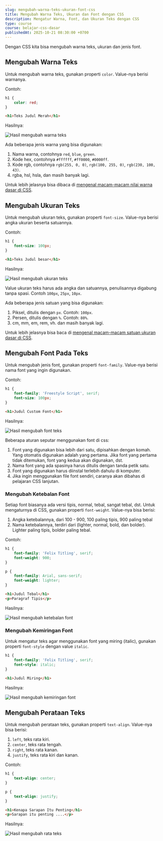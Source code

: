 ```yaml
---
slug: mengubah-warna-teks-ukuran-font-css
title: Mengubah Warna Teks, Ukuran dan Font dengan CSS
description: Mengatur Warna, Font, dan Ukuran Teks dengan CSS
type: course
course: belajar-css-dasar
publishedAt: 2025-10-21 08:30:00 +0700
---
```


Dengan CSS kita bisa mengubah warna teks, ukuran dan jenis font.

## Mengubah Warna Teks

Untuk mengubah warna teks, gunakan properti `color`. Value-nya berisi warnanya.

Contoh:

```css
h1 {
    color: red;
}
```

```html
<h1>Teks Judul Merah</h1>
```

Hasilnya:

![Hasil mengubah warna teks](./images/7-mengubah-warna-teks-ukuran-font-css/hasil-mengubah-warna-teks.png)

Ada beberapa jenis warna yang bisa digunakan:

1. Nama warna, contohnya `red`, `blue`, `green`.
2. Kode hex, contohnya `#ffffff`, `#ff0000`, `#0000ff`.
3. Kode rgb, contohnya `rgb(255, 0, 0)`, `rgb(100, 255, 0)`, `rgb(230, 100, 43)`.
4. rgba, hsl, hsla, dan masih banyak lagi.

Untuk lebih jelasnya bisa dibaca di [mengenal macam-macam nilai warna dasar di CSS](/courses/belajar-css-dasar/macam-nilai-warna-dasar-css).

## Mengubah Ukuran Teks

Untuk mengubah ukuran teks, gunakan properti `font-size`. Value-nya berisi angka ukuran beserta satuannya.

Contoh:

```css
h1 {
    font-size: 100px;
}
```

```html
<h1>Teks Judul besar</h1>
```

Hasilnya:

![Hasil mengubah ukuran teks](./images/7-mengubah-warna-teks-ukuran-font-css/hasil-mengubah-ukuran-teks.png)

Value ukuran teks harus ada angka dan satuannya, penulisannya digabung tanpa spasi. Contoh `100px`, `25px`, `10px`.

Ada beberapa jenis satuan yang bisa digunakan:

1. Piksel, ditulis dengan `px`. Contoh: `100px`.
2. Persen, ditulis dengan `%`. Contoh: `80%`.
3. cm, mm, em, rem, vh. dan masih banyak lagi.

Untuk lebih jelasnya bisa baca di [mengenal macam-macam satuan ukuran dasar di CSS](/courses/belajar-css-dasar/macam-satuan-ukuran-dasar-css).

## Mengubah Font Pada Teks

Untuk mengubah jenis font, gunakan properti `font-family`. Value-nya berisi nama font yang ingin digunakan.

Contoh:

```css
h1 {
    font-family: 'Freestyle Script', serif;
    font-size: 100px;
}
```

```html
<h1>Judul Custom Font</h1>
```

Hasilnya:

![Hasil mengubah font teks](./images/7-mengubah-warna-teks-ukuran-font-css/hasil-mengubah-font-teks.png)

Beberapa aturan seputar menggunakan font di css:

1. Font yang digunakan bisa lebih dari satu, dipisahkan dengan komah. Yang otomatis digunakan adalah yang pertama. Jika font yang pertama tidak ditemukan, font yang kedua akan digunakan, dst.
2. Nama font yang ada spasinya harus ditulis dengan tanda petik satu.
3. Font yang digunakan harus diinstal terlebih dahulu di komputer.
4. Jika ingin menggunakan file font sendiri, caranya akan dibahas di pelajaran CSS lanjutan.

### Mengubah Ketebalan Font

Setiap font biasanya ada versi tipis, normal, tebal, sangat tebal, dst. Untuk mengaturnya di CSS, gunakan properti `font-weight`. Value-nya bisa berisi:

1. Angka ketebalannya, dari 100 - 900, 100 paling tipis, 900 paling tebal
2. Nama ketebalannya, terdiri dari (lighter, normal, bold, dan bolder). Lighter paling tipis, bolder paling tebal.

Contoh:

```css
h1 {
    font-family: 'Felix Titling', serif;
    font-weight: 900;
}

p {
    font-family: Arial, sans-serif;
    font-weight: lighter;
}
```

```html
<h1>Judul Tebal</h1>
<p>Paragraf Tipis</p>
```

Hasilnya:

![Hasil mengubah ketebalan font](./images/7-mengubah-warna-teks-ukuran-font-css/hasil-mengubah-ketebalan-font.png)

### Mengubah Kemiringan Font

Untuk mengatur teks agar menggunakan font yang miring (italic), gunakan properti `font-style` dengan value `italic`.

```css
h1 {
    font-family: 'Felix Titling', serif;
    font-style: italic;
}
```

```html
<h1>Judul Miring</h1>
```

Hasilnya:

![Hasil mengubah kemiringan font](./images/7-mengubah-warna-teks-ukuran-font-css/hasil-mengubah-kemiringan-font.png)

## Mengubah Perataan Teks

Untuk mengubah perataan teks, gunakan properti `text-align`. Value-nya bisa berisi:

1. `left`, teks rata kiri.
2. `center`, teks rata tengah.
3. `right`, teks rata kanan.
4. `justify`, teks rata kiri dan kanan.

Contoh:

```css
h1 {
    text-align: center;
}

p {
    text-align: justify;
}
```

```html
<h1>Kenapa Sarapan Itu Penting</h1>
<p>Sarapan itu penting ....</p>
```

Hasilnya:

![Hasil mengubah rata teks](./images/7-mengubah-warna-teks-ukuran-font-css/hasil-mengubah-rata-teks.png)